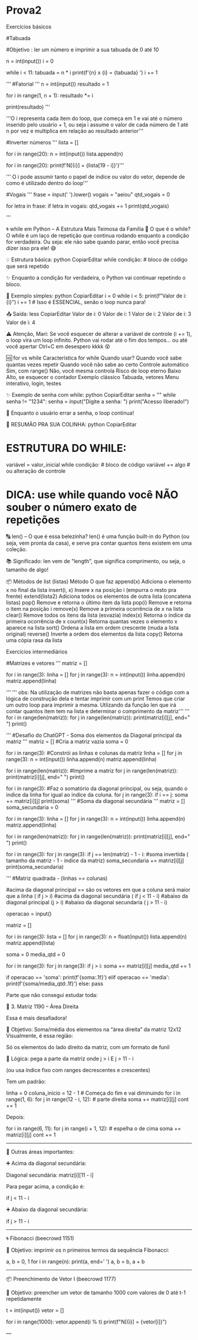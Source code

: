 # Prova2

Exercícios básicos

#Tabuada

#Objetivo : ler um número e imprimir a sua tabuada de 0 até 10

n = int(input())
i = 0

while i < 11:
    tabuada = n * i
    print(f'{n} x {i} = {tabuada} ')
    i += 1

'''
#Fatorial
'''
n = int(input())
resultado = 1

for i in range(1, n + 1):
    resultado *= i

print(resultado)
'''

'''O i representa cada item do loop, que começa em 1 e vai até o número inserido pelo usuário + 1, 
ou seja i assume o valor de cada número de 1 até n por vez e multiplica em relação ao resultado anterior'''

#Inverter números
'''
lista = []

for i in range(20):
    n = int(input())
    lista.append(n)

for i in range(20):
    print(f'N[{i}] = {lista[19 - i]}')'''

''' O i pode assumir tanto o papel de indice ou valor do vetor, depende de como é utilizado dentro do loop'''

#Vogais
'''
frase = input(' ').lower()
vogais = "aeiou"
qtd_vogais = 0

for letra in frase:
    if letra in vogais:
        qtd_vogais += 1
print(qtd_vogais)

'''

🌀 while em Python – A Estrutura Mais Teimosa da Família
🧠 O que é o while?
O while é um laço de repetição que continua rodando enquanto a condição for verdadeira.
 Ou seja: ele não sabe quando parar, então você precisa dizer isso pra ele! 😅

💡 Estrutura básica:
python
CopiarEditar
while condição:
    # bloco de código que será repetido

✨ Enquanto a condição for verdadeira, o Python vai continuar repetindo o bloco.

🔁 Exemplo simples:
python
CopiarEditar
i = 0
while i < 5:
    print(f"Valor de i: {i}")
    i += 1  # Isso é ESSENCIAL, senão o loop nunca para!

📤 Saída:
less
CopiarEditar
Valor de i: 0
Valor de i: 1
Valor de i: 2
Valor de i: 3
Valor de i: 4


⚠️ Atenção, Mari:
Se você esquecer de alterar a variável de controle (i += 1), o loop vira um loop infinito.
 Python vai rodar até o fim dos tempos... ou até você apertar Ctrl+C em desespero kkkk 😵

🆚 for vs while
Característica
for
while
Quando usar?
Quando você sabe quantas vezes repetir
Quando você não sabe ao certo
Controle automático
Sim, com range()
Não, você mesma controla
Risco de loop eterno
Baixo
Alto, se esquecer o contador
Exemplo clássico
Tabuada, vetores
Menu interativo, login, testes


✨ Exemplo de senha com while:
python
CopiarEditar
senha = ""
while senha != "1234":
    senha = input("Digite a senha: ")
print("Acesso liberado!")

🔐 Enquanto o usuário errar a senha, o loop continua!

📌 RESUMÃO PRA SUA COLINHA:
python
CopiarEditar
# ESTRUTURA DO WHILE:
variável = valor_inicial
while condição:
    # bloco de código
    variável += algo  # ou alteração de controle

# DICA: use while quando você NÃO souber o número exato de repetições




🔠 len() – O que é essa belezinha?
len() é uma função built-in do Python (ou seja, vem pronta da casa), e serve pra contar quantos itens existem em uma coleção.

📚 Significado:
len vem de "length", que significa comprimento, ou seja, o tamanho de algo!

📦 Métodos de list (listas)
Método
O que faz
append(x)
Adiciona o elemento x no final da lista
insert(i, x)
Insere x na posição i (empurra o resto pra frente)
extend(lista2)
Adiciona todos os elementos de outra lista (concatena listas)
pop()
Remove e retorna o último item da lista
pop(i)
Remove e retorna o item na posição i
remove(x)
Remove a primeira ocorrência de x na lista
clear()
Remove todos os itens da lista (esvazia)
index(x)
Retorna o índice da primeira ocorrência de x
count(x)
Retorna quantas vezes o elemento x aparece na lista
sort()
Ordena a lista em ordem crescente (muda a lista original)
reverse()
Inverte a ordem dos elementos da lista
copy()
Retorna uma cópia rasa da lista


Exercícios intermediários

#Matrizes e vetores
'''
matriz = []

for i in range(3):
    linha = []
    for j in range(3):
        n = int(input())
        linha.append(n)
    matriz.append(linha)

'''
'''
obs: Na utilização de matrizes não basta apenas fazer o código com a lógica de construção dela e tentar imprimir com um print
Temos que criar um outro loop para imprimir a mesma. Utlizando da função len que irá contar quantos item tem na lista e determinar o comprimento da matriz'''
'''
for i in range(len(matriz)):
    for j in range(len(matriz)):
        print(matriz[i][j], end=" ")
    print()

'''
#Desafio do ChatGPT - Soma dos elementos da Diagonal principal da matriz
'''
matriz = [] #Cria a matriz vazia
soma = 0

for i in range(3): #Constrói as linhas e colunas da matriz
    linha = []
    for j in range(3):
        n = int(input())
        linha.append(n)
    matriz.append(linha)

for i in range(len(matriz)):  #Imprime a matriz
    for j in range(len(matriz)):
        print(matriz[i][j], end=" ")
    print()


for i in range(3): #Faz o somatório da diagonal principal, ou seja, quando o indice da linha for igual ao indice da coluna.
    for j in range(3):
        if i == j:
            soma += matriz[i][j]
print(soma)
'''
#Soma da diagonal secundária
'''
matriz = []
soma_secundaria = 0

for i in range(3):
    linha = []
    for j in range(3):
        n = int(input())
        linha.append(n)
    matriz.append(linha)

for i in range(len(matriz)):
    for j in range(len(matriz)):
        print(matriz[i][j], end=" ")
    print()


for i in range(3):
    for j in range(3):
        if j == len(matriz) - 1 - i: #soma invertida ( tamanho da matriz - 1 - indice da matriz)
            soma_secundaria += matriz[i][j]
print(soma_secundaria)

'''
#Matriz quadrada - (linhas == colunas)

#acima da diagonal principal == são os vetores em que a coluna será maior que a linha ( if j > i)
#acima da diagonal secundária ( if j < 11 - i)
#abaixo da diagonal principal (j > i)
#abaixo da diagonal secundaria ( j > 11 - i)

operacao = input()

matriz = []

for i in range(3):
    lista = []
    for j in range(3):
        n = float(input())
        lista.append(n)
    matriz.append(lista)

soma = 0
media_qtd = 0

for i in range(3):
    for j in range(3):
        if j > i:
            soma += matriz[i][j]
            media_qtd += 1

if operacao == 'soma':
    print(f'{soma:.1f}')
elif operacao == 'media':
    print(f'{soma/media_qtd:.1f}')
else:
    pass




Parte que não consegui estudar toda:

🧮 3. Matriz 1190 – Área Direita

Essa é mais desafiadora!

📌 Objetivo: Soma/média dos elementos na “área direita” da matriz 12x12
Visualmente, é essa região:

Só os elementos do lado direito da matriz, com um formato de funil

🎯 Lógica: pega a parte da matriz onde j > i E j > 11 - i

(ou usa índice fixo com ranges decrescentes e crescentes)

Tem um padrão:

linha = 0
coluna_inicio = 12 - 1  # Começa do fim e vai diminuindo
for i in range(1, 6):
    for j in range(12 - i, 12):  # parte direita
        soma += matriz[i][j]
        cont += 1

Depois:

for i in range(6, 11):
    for j in range(i + 1, 12):  # espelha o de cima
        soma += matriz[i][j]
        cont += 1


---

🧩 Outras áreas importantes:

➕ Acima da diagonal secundária:

Diagonal secundária: matriz[i][11 - i]

Para pegar acima, a condição é:

if j < 11 - i

➕ Abaixo da diagonal secundária:

if j > 11 - i


---

🌀 Fibonacci (beecrowd 1151)

📌 Objetivo: imprimir os n primeiros termos da sequência Fibonacci:

a, b = 0, 1
for i in range(n):
    print(a, end=' ')
    a, b = b, a + b


---

📦 Preenchimento de Vetor I (beecrowd 1177)

📌 Objetivo: preencher um vetor de tamanho 1000 com valores de 0 até t-1 repetidamente

t = int(input())
vetor = []

for i in range(1000):
    vetor.append(i % t)
    print(f"N[{i}] = {vetor[i]}")


—

